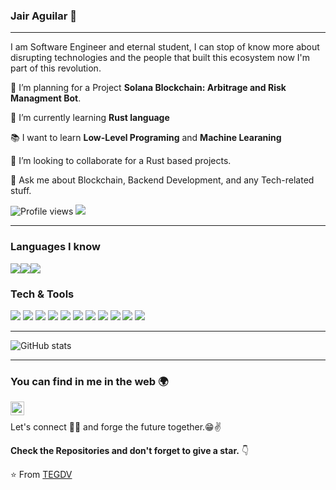 ### Jair Aguilar 👋

---

<p align="center">
  
</p>

I am Software Engineer and eternal student, I can stop of know more about disrupting technologies and the people that built this ecosystem now I'm part of this revolution.
 
 🔭 I’m planning for a Project **Solana Blockchain: Arbitrage and Risk Managment Bot**.
 
 🌱 I’m currently learning **Rust language**
 
 :books: I want to learn **Low-Level Programing** and **Machine Learaning**
 
 👯 I’m looking to collaborate for a Rust based projects.
 
 💬 Ask me about Blockchain, Backend Development, and any Tech-related stuff.


![Profile views](https://gpvc.arturio.dev/TEGDV)  <img src="https://img.shields.io/github/followers/TEGDV?style=for-the-badge?label=Follow" style=" float:left, margin-right:10px" />


---




### Languages I know
<img src="https://img.shields.io/badge/-Python-blue?style=for-the-badge&logo=python&logoColor=white"><img src="https://img.shields.io/badge/-Rust-red?style=for-the-badge&logo=rust"><img src="https://img.shields.io/badge/-Javascript-yellow?style=for-the-badge&logo=javascript&logoColor=white">

### Tech & Tools

<img src="http://img.shields.io/badge/-Django-green?style=for-the-badge&logo=django&logoColor=white"> <img src="https://img.shields.io/badge/-React-000000?style=for-the-badge&logo=react&logoColor=00c8ff">
<img src = "https://img.shields.io/badge/-HTML5-E34F26?style=for-the-badge&logo=html5&logoColor=white"> <img src = "https://img.shields.io/badge/-CSS3-1572B6?style=for-the-badge&logo=css3&logoColor=white">
<img src="https://img.shields.io/badge/-Bootstrap-563D7C?style=for-the-badge&logo=bootstrap&logoColor=white">
<img src="https://img.shields.io/badge/-MySQL-F29111?style=for-the-badge&logo=mysql&logoColor=FFFFFF">
<img src="https://img.shields.io/badge/-Node.js-3C873A?style=for-the-badge&logo=Node.js&logoColor=white">
<img src="http://img.shields.io/badge/-Git-F1502F?style=for-the-badge&logo=git&logoColor=FFFFFF">
<img src="http://img.shields.io/badge/-Github-000000?style=for-the-badge&logo=github&logoColor=FFFFFF">
<img src="http://img.shields.io/badge/-Heroku-purple?style=for-the-badge&logo=heroku&logoColor=white">
<img src="https://img.shields.io/badge/-AWS-yellow?style=for-the-badge&logo=amazon&logoColor=white">


---

![GitHub stats](https://github-readme-stats.vercel.app/api?username=TEGDV&show_icons=true&hide_border=true&theme=gruvbox)


---


### You can find in me in the web 🌍

[<img align="left" alt="Souarvdey777 | LinkedIn" width="22px" src="https://cdn.jsdelivr.net/npm/simple-icons@v3/icons/linkedin.svg" />][linkedin]

<br/>


Let's connect 👨‍💻 and forge the future together.😁✌

**Check the Repositories and don't forget to give a star.** 👇

:star: From [TEGDV](https://github.com/TEGDV)


[linkedin]: https://www.linkedin.com/in/jairap/



